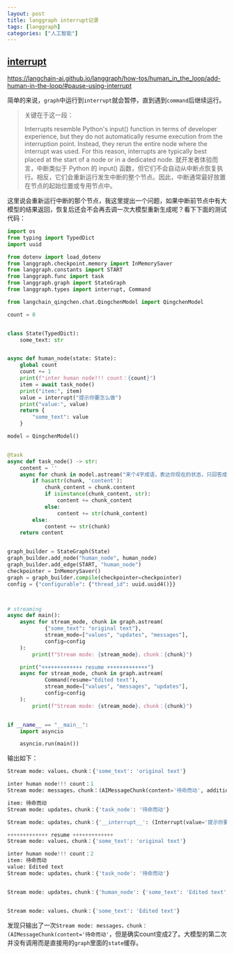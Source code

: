 ```yaml
---
layout: post
title: langgraph interrupt记录
tags: [langgraph]
categories: ["人工智能"]
---
```


## [interrupt](https://langchain-ai.github.io/langgraph/reference/types/#langgraph.types.Interrupt)

https://langchain-ai.github.io/langgraph/how-tos/human_in_the_loop/add-human-in-the-loop/#pause-using-interrupt

简单的来说，`graph`中运行到`interrupt`就会暂停，直到遇到`command`后继续运行。

> 关键在于这一段：
>
> Interrupts resemble Python's input() function in terms of developer experience, but they do not automatically resume execution from the interruption point. Instead, they rerun the entire node where the interrupt was used. For this reason, interrupts are typically best placed at the start of a node or in a dedicated node.
> 就开发者体验而言，中断类似于 Python 的 input() 函数，但它们不会自动从中断点恢复执行。相反，它们会重新运行发生中断的整个节点。因此，中断通常最好放置在节点的起始位置或专用节点中。

这里说会重新运行中断的那个节点，我这里提出一个问题，如果中断前节点中有大模型的结果返回，恢复后还会不会再去调一次大模型重新生成呢？看下下面的测试代码：

```python
import os
from typing import TypedDict
import uuid

from dotenv import load_dotenv
from langgraph.checkpoint.memory import InMemorySaver
from langgraph.constants import START
from langgraph.func import task
from langgraph.graph import StateGraph
from langgraph.types import interrupt, Command

from langchain_qingchen.chat.QingchenModel import QingchenModel

count = 0


class State(TypedDict):
    some_text: str


async def human_node(state: State):
    global count
    count += 1
    print(f"inter human node!!! count：{count}")
    item = await task_node()
    print("item:", item)
    value = interrupt("提示你要怎么做")
    print("value:", value)
    return {
        "some_text": value
    }

model = QingchenModel()


@task
async def task_node() -> str:
    content = ''
    async for chunk in model.astream("来个4字成语，表达你现在的状态，只回答成语就好，不需要其他额外解释"):
        if hasattr(chunk, 'content'):
            chunk_content = chunk.content
            if isinstance(chunk_content, str):
                content += chunk_content
            else:
                content += str(chunk_content)
        else:
            content += str(chunk)
    return content


graph_builder = StateGraph(State)
graph_builder.add_node("human_node", human_node)
graph_builder.add_edge(START, "human_node")
checkpointer = InMemorySaver()
graph = graph_builder.compile(checkpointer=checkpointer)
config = {"configurable": {"thread_id": uuid.uuid4()}}



# streaming
async def main():
    async for stream_mode, chunk in graph.astream(
            {"some_text": "original text"},
            stream_mode=["values", "updates", "messages"],
            config=config
    ):
        print(f"Stream mode: {stream_mode}，chunk：{chunk}")

    print("+++++++++++++ resume +++++++++++++")
    async for stream_mode, chunk in graph.astream(
            Command(resume="Edited text"),
            stream_mode=["values", "messages", "updates"],
            config=config
    ):
        print(f"Stream mode: {stream_mode}，chunk：{chunk}")


if __name__ == "__main__":
    import asyncio

    asyncio.run(main())

```

输出如下：

```python
Stream mode: values，chunk：{'some_text': 'original text'}

inter human node!!! count：1
Stream mode: messages，chunk：(AIMessageChunk(content='待命而动', additional_kwargs={}, response_metadata={'safety_ratings': [], 'usage_metadata': {}, 'finish_reason': 'STOP', 'model_name': 'gemini-2.5-flash'}, id='run--ee8964f4-9e29-44d3-99c6-56ee8d83d440', usage_metadata={'input_tokens': 22, 'output_tokens': 4, 'total_tokens': 832, 'input_token_details': {'cache_read': 0}, 'output_token_details': {'reasoning': 806}}), {'langgraph_step': 1, 'langgraph_node': 'task_node', 'langgraph_triggers': ('__pregel_push',), 'langgraph_path': ('__pregel_push', ('__pregel_pull', 'human_node'), 0, True), 'langgraph_checkpoint_ns': 'human_node:db512a53-c8b0-97de-8c14-3472df064d8b|task_node:0e361e7b-88a9-e9a7-4ec4-add42bcba6a9', 'checkpoint_ns': 'human_node:db512a53-c8b0-97de-8c14-3472df064d8b|task_node:0e361e7b-88a9-e9a7-4ec4-add42bcba6a9', 'ls_provider': 'google_vertexai', 'ls_model_name': 'gemini-2.5-flash', 'ls_model_type': 'chat', 'ls_temperature': None})

item: 待命而动
Stream mode: updates，chunk：{'task_node': '待命而动'}

Stream mode: updates，chunk：{'__interrupt__': (Interrupt(value='提示你要怎么做？', resumable=True, ns=['human_node:db512a53-c8b0-97de-8c14-3472df064d8b']),)}

+++++++++++++ resume +++++++++++++
Stream mode: values，chunk：{'some_text': 'original text'}

inter human node!!! count：2
item: 待命而动
value: Edited text
Stream mode: updates，chunk：{'task_node': '待命而动'}


Stream mode: updates，chunk：{'human_node': {'some_text': 'Edited text'}}


Stream mode: values，chunk：{'some_text': 'Edited text'}
```

发现只输出了一次`Stream mode: messages，chunk：(AIMessageChunk(content='待命而动'`，但是确实count变成2了。大模型的第二次并没有调用而是直接用的`graph`里面的`state`缓存。

